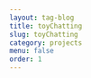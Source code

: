 ```yaml
---
layout: tag-blog
title: toyChatting
slug: toyChatting
category: projects
menu: false
order: 1
---
```

